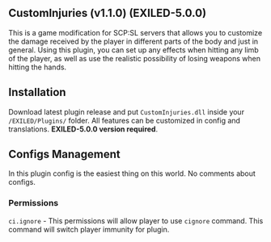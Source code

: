 ## CustomInjuries (v1.1.0) (EXILED-5.0.0)
This is a game modification for SCP:SL servers that allows you to customize the damage received by the player in different parts of the body and just in general. Using this plugin, you can set up any effects when hitting any limb of the player, as well as use the realistic possibility of losing weapons when hitting the hands.

## Installation
Download latest plugin release and put ``CustomInjuries.dll`` inside your ``/EXILED/Plugins/`` folder. All features can be customized in config and translations. __EXILED-5.0.0 version required__.

## Configs Management
In this plugin config is the easiest thing on this world. No comments about configs.

### Permissions
``ci.ignore`` - This permissions will allow player to use ``cignore`` command. This command will switch player immunity for plugin.
